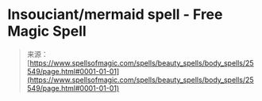 <!--yml
category: 未分类
date: 2024-06-12 19:12:32
-->

# Insouciant/mermaid spell - Free Magic Spell

> 来源：[https://www.spellsofmagic.com/spells/beauty_spells/body_spells/25549/page.html#0001-01-01](https://www.spellsofmagic.com/spells/beauty_spells/body_spells/25549/page.html#0001-01-01)